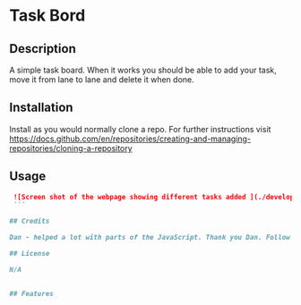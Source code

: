 # Task Bord

## Description

A simple task board. 
When it works you should be able to add your task, move it from lane to lane and delete it when done. 

## Installation

Install as you would normally clone a repo. For further instructions visit https://docs.github.com/en/repositories/creating-and-managing-repositories/cloning-a-repository

## Usage


   ```md
    ![Screen shot of the webpage showing different tasks added ](./develop/assets/images/Screenshot%202024-04-04%20at%206.25.48 PM.png)
    ```

## Credits

Dan - helped a lot with parts of the JavaScript. Thank you Dan. Follow his work here: https://github.com/djinjones.

## License

N/A


## Features